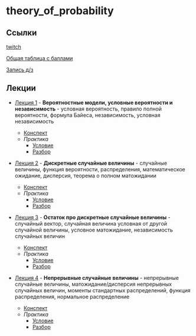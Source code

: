 # theory_of_probability

## Ссылки

[twitch](https://www.twitch.tv/dantipov)

[Общая таблица с баллами](https://docs.google.com/spreadsheets/d/15YzAvAN5RbhbUlyyfAcOn4lc3urhc9Ft4cD6s9SQPl4/edit#gid=0)

[Запись д/з](https://docs.google.com/spreadsheets/d/1hjqwcbONWy0TQCf1N0bcCbKHCgvNm1RnaAChjNw-oWQ/edit#gid=0)

## Лекции

- [Лекция 1](https://www.youtube.com/watch?v=eTd8n_nItSs&list=PLB2iTb0TReMh2M1URpUmjK8AZE-lS5DA9&index=1&t=1s) - __Вероятностные модели, условные вероятности и независимость__ - условная вероятность, правило полной вероятности, формула Байеса, независимость, условная независимость
    - [Конспект](https://github.com/aslastin/theory_of_probability/blob/main/lectures/lec1.pdf)
    - _Практика_
        - [Условие](https://github.com/aslastin/theory_of_probability/blob/main/practice-conditions/homework1.pdf)
        - [Разбор](https://www.youtube.com/watch?v=PIrpXJeLYhE&list=PLB2iTb0TReMh2M1URpUmjK8AZE-lS5DA9&index=4)

- [Лекция 2](https://www.youtube.com/watch?v=x3KTIIH92yE&list=PLB2iTb0TReMh2M1URpUmjK8AZE-lS5DA9&index=3) - __Дискретные случайные величины__ - случайные величины, функция вероятности, распределения, математическое ожидание, дисперсия, теорема о полном матожидании
    - [Конспект](https://github.com/aslastin/theory_of_probability/blob/main/lectures/lec2.pdf)
    - _Практика_ 
        - [Условие](https://github.com/aslastin/theory_of_probability/blob/main/practice-conditions/homework2.pdf)
        - [Разбор](https://www.youtube.com/watch?v=q9BDxk19mr4&list=PLB2iTb0TReMh2M1URpUmjK8AZE-lS5DA9&index=7)

- [Лекция 3](https://www.youtube.com/watch?v=8XPTVSrJ0IM&list=PLB2iTb0TReMh2M1URpUmjK8AZE-lS5DA9&index=6) - __Остаток про дискретные случайные величины__ - случайный вектор, случайная величина условная от другой случайной величины, условное матожидание, независимость случайных величин
    - [Конспект](https://github.com/aslastin/theory_of_probability/blob/main/lectures/lec3.pdf)
    - _Практика_ 
        - [Условие](https://github.com/aslastin/theory_of_probability/blob/main/practice-conditions/homework3.pdf)
        - [Разбор](https://www.youtube.com/watch?v=f6I_CgIqZec&list=PLB2iTb0TReMh2M1URpUmjK8AZE-lS5DA9&index=9)

- [Лекция 4](https://www.youtube.com/watch?v=DM8BWbAlybs&list=PLB2iTb0TReMh2M1URpUmjK8AZE-lS5DA9&index=8) - __Непрерывные случайные величины__ - непрерывные случайные величины, матожидание/дисперсия непрерывных случайных величин, моменты стандартных распределений, функция распределения, нормальное распределение
    - [Конспект](https://github.com/aslastin/theory_of_probability/blob/main/lectures/lec4.pdf)
    - _Практика_ 
        - [Условие](https://github.com/aslastin/theory_of_probability/blob/main/practice-conditions/homework4.pdf)
        - [Разбор](https://www.youtube.com/watch?v=hdptcnB_FvE&list=PLB2iTb0TReMh2M1URpUmjK8AZE-lS5DA9&index=11)

